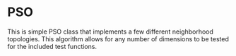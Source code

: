# PSO

This is simple PSO class that implements a few different neighborhood topologies. This algorithm allows for any number of dimensions to be tested for the included test functions. 
